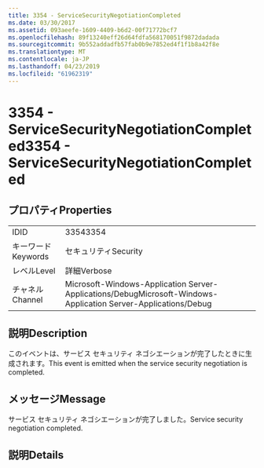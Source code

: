```yaml
---
title: 3354 - ServiceSecurityNegotiationCompleted
ms.date: 03/30/2017
ms.assetid: 093aeefe-1609-4409-b6d2-00f71772bcf7
ms.openlocfilehash: 89f13240eff26d64fdfa568170051f9872dadada
ms.sourcegitcommit: 9b552addadfb57fab0b9e7852ed4f1f1b8a42f8e
ms.translationtype: MT
ms.contentlocale: ja-JP
ms.lasthandoff: 04/23/2019
ms.locfileid: "61962319"
---
```

# <a name="3354---servicesecuritynegotiationcompleted"></a><span data-ttu-id="22c35-102">3354 - ServiceSecurityNegotiationCompleted</span><span class="sxs-lookup"><span data-stu-id="22c35-102">3354 - ServiceSecurityNegotiationCompleted</span></span>
## <a name="properties"></a><span data-ttu-id="22c35-103">プロパティ</span><span class="sxs-lookup"><span data-stu-id="22c35-103">Properties</span></span>  
  
|||  
|-|-|  
|<span data-ttu-id="22c35-104">ID</span><span class="sxs-lookup"><span data-stu-id="22c35-104">ID</span></span>|<span data-ttu-id="22c35-105">3354</span><span class="sxs-lookup"><span data-stu-id="22c35-105">3354</span></span>|  
|<span data-ttu-id="22c35-106">キーワード</span><span class="sxs-lookup"><span data-stu-id="22c35-106">Keywords</span></span>|<span data-ttu-id="22c35-107">セキュリティ</span><span class="sxs-lookup"><span data-stu-id="22c35-107">Security</span></span>|  
|<span data-ttu-id="22c35-108">レベル</span><span class="sxs-lookup"><span data-stu-id="22c35-108">Level</span></span>|<span data-ttu-id="22c35-109">詳細</span><span class="sxs-lookup"><span data-stu-id="22c35-109">Verbose</span></span>|  
|<span data-ttu-id="22c35-110">チャネル</span><span class="sxs-lookup"><span data-stu-id="22c35-110">Channel</span></span>|<span data-ttu-id="22c35-111">Microsoft-Windows-Application Server-Applications/Debug</span><span class="sxs-lookup"><span data-stu-id="22c35-111">Microsoft-Windows-Application Server-Applications/Debug</span></span>|  
  
## <a name="description"></a><span data-ttu-id="22c35-112">説明</span><span class="sxs-lookup"><span data-stu-id="22c35-112">Description</span></span>  
 <span data-ttu-id="22c35-113">このイベントは、サービス セキュリティ ネゴシエーションが完了したときに生成されます。</span><span class="sxs-lookup"><span data-stu-id="22c35-113">This event is emitted when the service security negotiation is completed.</span></span>  
  
## <a name="message"></a><span data-ttu-id="22c35-114">メッセージ</span><span class="sxs-lookup"><span data-stu-id="22c35-114">Message</span></span>  
 <span data-ttu-id="22c35-115">サービス セキュリティ ネゴシエーションが完了しました。</span><span class="sxs-lookup"><span data-stu-id="22c35-115">Service security negotiation completed.</span></span>  
  
## <a name="details"></a><span data-ttu-id="22c35-116">説明</span><span class="sxs-lookup"><span data-stu-id="22c35-116">Details</span></span>
